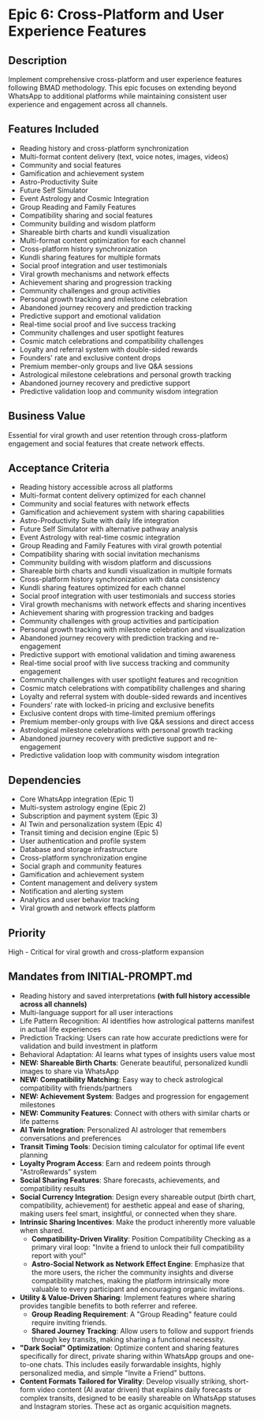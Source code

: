 # Epic 6: Cross-Platform and User Experience Features

## Description

Implement comprehensive cross-platform and user experience features following BMAD methodology. This epic focuses on extending beyond WhatsApp to additional platforms while maintaining consistent user experience and engagement across all channels.

## Features Included

- Reading history and cross-platform synchronization
- Multi-format content delivery (text, voice notes, images, videos)
- Community and social features
- Gamification and achievement system
- Astro-Productivity Suite
- Future Self Simulator
- Event Astrology and Cosmic Integration
- Group Reading and Family Features
- Compatibility sharing and social features
- Community building and wisdom platform
- Shareable birth charts and kundli visualization
- Multi-format content optimization for each channel
- Cross-platform history synchronization
- Kundli sharing features for multiple formats
- Social proof integration and user testimonials
- Viral growth mechanisms and network effects
- Achievement sharing and progression tracking
- Community challenges and group activities
- Personal growth tracking and milestone celebration
- Abandoned journey recovery and prediction tracking
- Predictive support and emotional validation
- Real-time social proof and live success tracking
- Community challenges and user spotlight features
- Cosmic match celebrations and compatibility challenges
- Loyalty and referral system with double-sided rewards
- Founders' rate and exclusive content drops
- Premium member-only groups and live Q&A sessions
- Astrological milestone celebrations and personal growth tracking
- Abandoned journey recovery and predictive support
- Predictive validation loop and community wisdom integration

## Business Value

Essential for viral growth and user retention through cross-platform engagement and social features that create network effects.

## Acceptance Criteria

- Reading history accessible across all platforms
- Multi-format content delivery optimized for each channel
- Community and social features with network effects
- Gamification and achievement system with sharing capabilities
- Astro-Productivity Suite with daily life integration
- Future Self Simulator with alternative pathway analysis
- Event Astrology with real-time cosmic integration
- Group Reading and Family Features with viral growth potential
- Compatibility sharing with social invitation mechanisms
- Community building with wisdom platform and discussions
- Shareable birth charts and kundli visualization in multiple formats
- Cross-platform history synchronization with data consistency
- Kundli sharing features optimized for each channel
- Social proof integration with user testimonials and success stories
- Viral growth mechanisms with network effects and sharing incentives
- Achievement sharing with progression tracking and badges
- Community challenges with group activities and participation
- Personal growth tracking with milestone celebration and visualization
- Abandoned journey recovery with prediction tracking and re-engagement
- Predictive support with emotional validation and timing awareness
- Real-time social proof with live success tracking and community engagement
- Community challenges with user spotlight features and recognition
- Cosmic match celebrations with compatibility challenges and sharing
- Loyalty and referral system with double-sided rewards and incentives
- Founders' rate with locked-in pricing and exclusive benefits
- Exclusive content drops with time-limited premium offerings
- Premium member-only groups with live Q&A sessions and direct access
- Astrological milestone celebrations with personal growth tracking
- Abandoned journey recovery with predictive support and re-engagement
- Predictive validation loop with community wisdom integration

## Dependencies

- Core WhatsApp integration (Epic 1)
- Multi-system astrology engine (Epic 2)
- Subscription and payment system (Epic 3)
- AI Twin and personalization system (Epic 4)
- Transit timing and decision engine (Epic 5)
- User authentication and profile system
- Database and storage infrastructure
- Cross-platform synchronization engine
- Social graph and community features
- Gamification and achievement system
- Content management and delivery system
- Notification and alerting system
- Analytics and user behavior tracking
- Viral growth and network effects platform

## Priority

High - Critical for viral growth and cross-platform expansion

## Mandates from INITIAL-PROMPT.md

- Reading history and saved interpretations **(with full history accessible across all channels)**
- Multi-language support for all user interactions
- Life Pattern Recognition: AI identifies how astrological patterns manifest in actual life experiences
- Prediction Tracking: Users can rate how accurate predictions were for validation and build investment in platform
- Behavioral Adaptation: AI learns what types of insights users value most
- **NEW: Shareable Birth Charts**: Generate beautiful, personalized kundli images to share via WhatsApp
- **NEW: Compatibility Matching**: Easy way to check astrological compatibility with friends/partners
- **NEW: Achievement System**: Badges and progression for engagement milestones
- **NEW: Community Features**: Connect with others with similar charts or life patterns
- **AI Twin Integration**: Personalized AI astrologer that remembers conversations and preferences
- **Transit Timing Tools**: Decision timing calculator for optimal life event planning
- **Loyalty Program Access**: Earn and redeem points through "AstroRewards" system
- **Social Sharing Features**: Share forecasts, achievements, and compatibility results
- **Social Currency Integration**: Design every shareable output (birth chart, compatibility, achievement) for aesthetic appeal and ease of sharing, making users feel smart, insightful, or connected when they share.
- **Intrinsic Sharing Incentives**: Make the product inherently more valuable when shared.
  - **Compatibility-Driven Virality**: Position Compatibility Checking as a primary viral loop: "Invite a friend to unlock their full compatibility report with you!"
  - **Astro-Social Network as Network Effect Engine**: Emphasize that the more users, the richer the community insights and diverse compatibility matches, making the platform intrinsically more valuable to every participant and encouraging organic invitations.
- **Utility & Value-Driven Sharing**: Implement features where sharing provides tangible benefits to both referrer and referee.
  - **Group Reading Requirement**: A "Group Reading" feature could require inviting friends.
  - **Shared Journey Tracking**: Allow users to follow and support friends through key transits, making sharing a functional necessity.
- **"Dark Social" Optimization**: Optimize content and sharing features specifically for direct, private sharing within WhatsApp groups and one-to-one chats. This includes easily forwardable insights, highly personalized media, and simple "Invite a Friend" buttons.
- **Content Formats Tailored for Virality**: Develop visually striking, short-form video content (AI avatar driven) that explains daily forecasts or complex transits, designed to be easily shareable on WhatsApp statuses and Instagram stories. These act as organic acquisition magnets.
